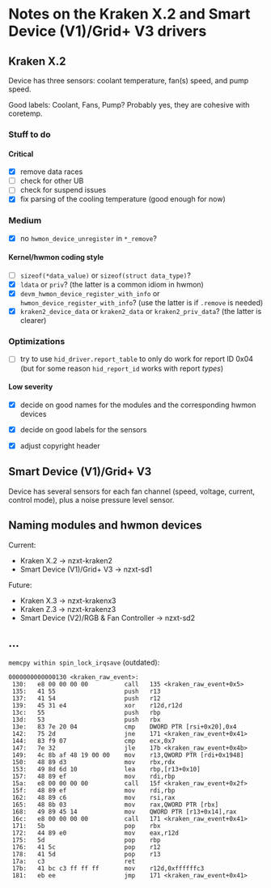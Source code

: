 # Notes on the Kraken X.2 and Smart Device (V1)/Grid+ V3 drivers

## Kraken X.2

Device has three sensors: coolant temperature, fan(s) speed, and pump speed.

Good labels: Coolant, Fans, Pump?  Probably yes, they are cohesive with
coretemp.

### Stuff to do

#### Critical

- [x] remove data races
- [ ] check for other UB
- [ ] check for suspend issues
- [x] fix parsing of the cooling temperature (good enough for now)

### Medium

- [x] no `hwmon_device_unregister` in `*_remove`?

#### Kernel/hwmon coding style

- [ ] `sizeof(*data_value)` or `sizeof(struct data_type)`?
- [x] `ldata` or `priv`? (the latter is a common idiom in hwmon)
- [x] `devm_hwmon_device_register_with_info` or
  `hwmon_device_register_with_info`? (use the latter is if `.remove` is needed)
- [x] `kraken2_device_data` or `kraken2_data` or `kraken2_priv_data`? (the latter is clearer)

### Optimizations

- [ ] try to use `hid_driver.report_table` to only do work for report ID 0x04
  (but for some reason `hid_report_id` works with report *types*)

#### Low severity

- [x] decide on good names for the modules and the corresponding hwmon devices
- [x] decide on good labels for the sensors
- [x] adjust copyright header


## Smart Device (V1)/Grid+ V3

Device has several sensors for each fan channel (speed, voltage, current,
control mode), plus a noise pressure level sensor.


## Naming modules and hwmon devices

Current:
- Kraken X.2 -> nzxt-kraken2
- Smart Device (V1)/Grid+ V3 -> nzxt-sd1

Future:
- Kraken X.3 -> nzxt-krakenx3
- Kraken Z.3 -> nzxt-krakenz3
- Smart Device (V2)/RGB & Fan Controller -> nzxt-sd2


## ...

`memcpy within spin_lock_irqsave` (outdated):

```
0000000000000130 <kraken_raw_event>:
 130:   e8 00 00 00 00          call   135 <kraken_raw_event+0x5>
 135:   41 55                   push   r13
 137:   41 54                   push   r12
 139:   45 31 e4                xor    r12d,r12d
 13c:   55                      push   rbp
 13d:   53                      push   rbx
 13e:   83 7e 20 04             cmp    DWORD PTR [rsi+0x20],0x4
 142:   75 2d                   jne    171 <kraken_raw_event+0x41>
 144:   83 f9 07                cmp    ecx,0x7
 147:   7e 32                   jle    17b <kraken_raw_event+0x4b>
 149:   4c 8b af 48 19 00 00    mov    r13,QWORD PTR [rdi+0x1948]
 150:   48 89 d3                mov    rbx,rdx
 153:   49 8d 6d 10             lea    rbp,[r13+0x10]
 157:   48 89 ef                mov    rdi,rbp
 15a:   e8 00 00 00 00          call   15f <kraken_raw_event+0x2f>
 15f:   48 89 ef                mov    rdi,rbp
 162:   48 89 c6                mov    rsi,rax
 165:   48 8b 03                mov    rax,QWORD PTR [rbx]
 168:   49 89 45 14             mov    QWORD PTR [r13+0x14],rax
 16c:   e8 00 00 00 00          call   171 <kraken_raw_event+0x41>
 171:   5b                      pop    rbx
 172:   44 89 e0                mov    eax,r12d
 175:   5d                      pop    rbp
 176:   41 5c                   pop    r12
 178:   41 5d                   pop    r13
 17a:   c3                      ret    
 17b:   41 bc c3 ff ff ff       mov    r12d,0xffffffc3
 181:   eb ee                   jmp    171 <kraken_raw_event+0x41>
 ```
